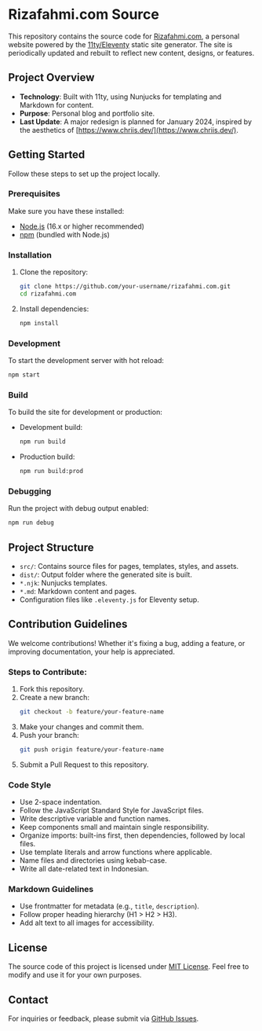 # Rizafahmi.com Source

This repository contains the source code for [Rizafahmi.com](https://rizafahmi.com), a personal website powered by the [11ty/Eleventy](https://www.11ty.dev/) static site generator. The site is periodically updated and rebuilt to reflect new content, designs, or features.

## Project Overview

- **Technology**: Built with 11ty, using Nunjucks for templating and Markdown for content.
- **Purpose**: Personal blog and portfolio site.
- **Last Update**: A major redesign is planned for January 2024, inspired by the aesthetics of [https://www.chriis.dev/](https://www.chriis.dev/).

## Getting Started

Follow these steps to set up the project locally.

### Prerequisites

Make sure you have these installed:

- [Node.js](https://nodejs.org/) (16.x or higher recommended)
- [npm](https://www.npmjs.com/) (bundled with Node.js)

### Installation

1. Clone the repository:
   ```sh
   git clone https://github.com/your-username/rizafahmi.com.git
   cd rizafahmi.com
   ```

2. Install dependencies:
   ```sh
   npm install
   ```

### Development

To start the development server with hot reload:

```sh
npm start
```

### Build

To build the site for development or production:

- Development build:
  ```sh
  npm run build
  ```
- Production build:
  ```sh
  npm run build:prod
  ```

### Debugging

Run the project with debug output enabled:

```sh
npm run debug
```

## Project Structure

- `src/`: Contains source files for pages, templates, styles, and assets.
- `dist/`: Output folder where the generated site is built.
- `*.njk`: Nunjucks templates.
- `*.md`: Markdown content and pages.
- Configuration files like `.eleventy.js` for Eleventy setup.

## Contribution Guidelines

We welcome contributions! Whether it's fixing a bug, adding a feature, or improving documentation, your help is appreciated.  

### Steps to Contribute:
1. Fork this repository.
2. Create a new branch:
   ```sh
   git checkout -b feature/your-feature-name
   ```
3. Make your changes and commit them.
4. Push your branch:
   ```sh
   git push origin feature/your-feature-name
   ```
5. Submit a Pull Request to this repository.

### Code Style

- Use 2-space indentation.
- Follow the JavaScript Standard Style for JavaScript files.
- Write descriptive variable and function names.
- Keep components small and maintain single responsibility.
- Organize imports: built-ins first, then dependencies, followed by local files.
- Use template literals and arrow functions where applicable.
- Name files and directories using kebab-case.
- Write all date-related text in Indonesian.

### Markdown Guidelines

- Use frontmatter for metadata (e.g., `title`, `description`).
- Follow proper heading hierarchy (H1 > H2 > H3).
- Add alt text to all images for accessibility.

## License

The source code of this project is licensed under [MIT License](LICENSE). Feel free to modify and use it for your own purposes.

## Contact

For inquiries or feedback, please submit via [GitHub Issues](https://github.com/rizafahmi/rizafahmi.com/issues).

